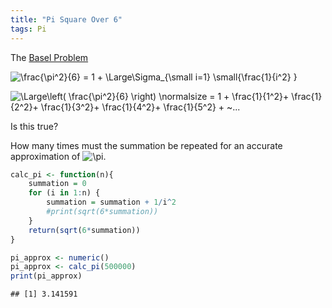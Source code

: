 ```yaml
---
title: "Pi Square Over 6"
tags: Pi
---
```


The [Basel Problem](https://www.youtube.com/watch?v=d-o3eB9sfls)

![\\frac{\\pi^2}{6} = 1 + \\Large\\Sigma\_{\\small i=1} \\small{\\frac{1}{i^2} }](https://latex.codecogs.com/png.image?%5Cdpi%7B110%7D&space;%5Cbg_white&space;%5Cfrac%7B%5Cpi%5E2%7D%7B6%7D%20%3D%201%20%2B%20%5CLarge%5CSigma_%7B%5Csmall%20i%3D1%7D%20%5Csmall%7B%5Cfrac%7B1%7D%7Bi%5E2%7D%20%7D "\frac{\pi^2}{6} = 1 + \Large\Sigma_{\small i=1} \small{\frac{1}{i^2} }")

![\\Large\\left( \\frac{\\pi^2}{6} \\right) \\normalsize = 1 + \\frac{1}{1^2}+ \\frac{1}{2^2}+ \\frac{1}{3^2}+ \\frac{1}{4^2}+ \\frac{1}{5^2} + \~...](https://latex.codecogs.com/png.image?%5Cdpi%7B110%7D&space;%5Cbg_white&space;%5CLarge%5Cleft%28%20%5Cfrac%7B%5Cpi%5E2%7D%7B6%7D%20%5Cright%29%20%5Cnormalsize%20%3D%201%20%2B%20%5Cfrac%7B1%7D%7B1%5E2%7D%2B%20%5Cfrac%7B1%7D%7B2%5E2%7D%2B%20%5Cfrac%7B1%7D%7B3%5E2%7D%2B%20%5Cfrac%7B1%7D%7B4%5E2%7D%2B%20%5Cfrac%7B1%7D%7B5%5E2%7D%20%2B%20~... "\Large\left( \frac{\pi^2}{6} \right) \normalsize = 1 + \frac{1}{1^2}+ \frac{1}{2^2}+ \frac{1}{3^2}+ \frac{1}{4^2}+ \frac{1}{5^2} + ~...")

Is this true?

How many times must the summation be repeated for an accurate
approximation of
![\\pi](https://latex.codecogs.com/png.image?%5Cdpi%7B110%7D&space;%5Cbg_white&space;%5Cpi "\pi").

``` r
calc_pi <- function(n){
    summation = 0
    for (i in 1:n) {
        summation = summation + 1/i^2
        #print(sqrt(6*summation))
    }
    return(sqrt(6*summation))
}

pi_approx <- numeric()
pi_approx <- calc_pi(500000)
print(pi_approx)
```

    ## [1] 3.141591
